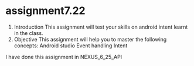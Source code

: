# assignment7.22

1. Introduction
This assignment will test your skills on android intent learnt in the
class.
2. Objective
This assignment will help you to master the following concepts:
Android studio
Event handling
Intent

I have done this assignment in NEXUS_6_25_API
